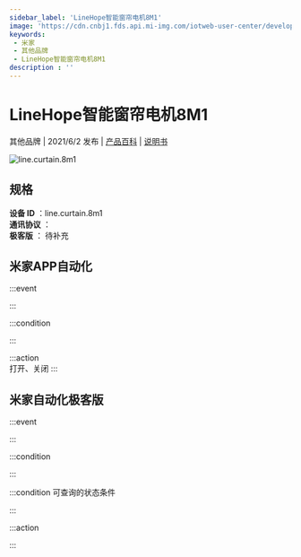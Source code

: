 ```yaml
---
sidebar_label: 'LineHope智能窗帘电机8M1'
image: 'https://cdn.cnbj1.fds.api.mi-img.com/iotweb-user-center/developer_1679047957313QbStKryp.png?GalaxyAccessKeyId=AKVGLQWBOVIRQ3XLEW&Expires=9223372036854775807&Signature=rAo+oEHIGIOMzjhlnQeGHfI3Acg='
keywords: 
 - 米家
 - 其他品牌
 - LineHope智能窗帘电机8M1
description : ''
---
```

# LineHope智能窗帘电机8M1

其他品牌 | 2021/6/2 发布 | [产品百科](https://home.mi.com/webapp/content/baike/product/index.html?model=line.curtain.8m1/) | [说明书](https://home.mi.com/views/introduction.html?model=line.curtain.8m1&region=cn)

![line.curtain.8m1](https://cdn.cnbj1.fds.api.mi-img.com/iotweb-user-center/developer_1679047957313QbStKryp.png?GalaxyAccessKeyId=AKVGLQWBOVIRQ3XLEW&Expires=9223372036854775807&Signature=rAo+oEHIGIOMzjhlnQeGHfI3Acg=)

## 规格  
> 
**设备 ID** ：line.curtain.8m1  
**通讯协议** ：  
**极客版**  ： 待补充 


## 米家APP自动化  

:::event  

:::

:::condition  

:::

:::action   
打开、关闭
:::

## 米家自动化极客版  

:::event  

:::

:::condition  

:::

:::condition 可查询的状态条件  

:::

:::action  

:::

        
